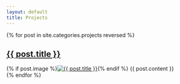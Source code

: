```yaml
---
layout: default
title: Projects
---
```


{% for post in site.categories.projects reversed %}
<div class="project">
  <h2><a href="{{ post.link }}">{{ post.title }}</a></h2>
  {% if post.image %}<a href="{{ post.link }}"><img src="/img/{{ post.image }}" alt="{{ post.title }}"></a>{% endif %}
  {{ post.content }}
</div>
{% endfor %}